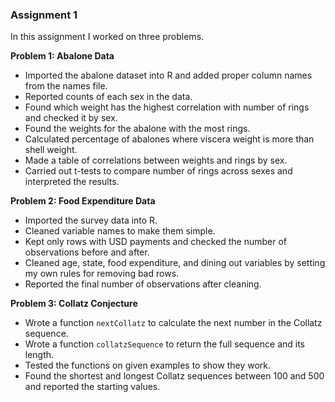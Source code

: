 ### Assignment 1

In this assignment I worked on three problems.  

**Problem 1: Abalone Data**  
- Imported the abalone dataset into R and added proper column names from the names file.  
- Reported counts of each sex in the data.  
- Found which weight has the highest correlation with number of rings and checked it by sex.  
- Found the weights for the abalone with the most rings.  
- Calculated percentage of abalones where viscera weight is more than shell weight.  
- Made a table of correlations between weights and rings by sex.  
- Carried out t-tests to compare number of rings across sexes and interpreted the results.  

**Problem 2: Food Expenditure Data**  
- Imported the survey data into R.  
- Cleaned variable names to make them simple.  
- Kept only rows with USD payments and checked the number of observations before and after.  
- Cleaned age, state, food expenditure, and dining out variables by setting my own rules for removing bad rows.  
- Reported the final number of observations after cleaning.  

**Problem 3: Collatz Conjecture**  
- Wrote a function `nextCollatz` to calculate the next number in the Collatz sequence.  
- Wrote a function `collatzSequence` to return the full sequence and its length.  
- Tested the functions on given examples to show they work.  
- Found the shortest and longest Collatz sequences between 100 and 500 and reported the starting values.  
